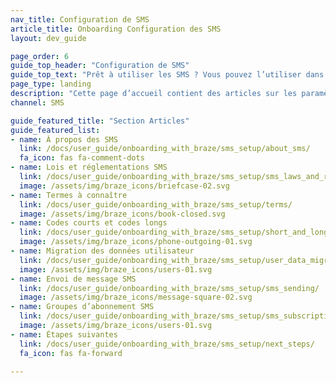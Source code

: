 ```yaml
---
nav_title: Configuration de SMS
article_title: Onboarding Configuration des SMS
layout: dev_guide

page_order: 6
guide_top_header: "Configuration de SMS"
guide_top_text: "Prêt à utiliser les SMS ? Vous pouvez l’utiliser dans nos campagnes ou outils Canvas. Mais en premier lieu, vous devez probablement vous préparer et apprendre à connaître les SMS avec Braze."
page_type: landing
description: "Cette page d’accueil contient des articles sur les paramètres des SMS. Vous trouverez ici des ressources sur l’élaboration de messages SMS, les lois et réglementations SMS, les termes à connaître, etc."
channel: SMS

guide_featured_title: "Section Articles"
guide_featured_list:
- name: À propos des SMS
  link: /docs/user_guide/onboarding_with_braze/sms_setup/about_sms/
  fa_icon: fas fa-comment-dots
- name: Lois et réglementations SMS
  link: /docs/user_guide/onboarding_with_braze/sms_setup/sms_laws_and_regulations/
  image: /assets/img/braze_icons/briefcase-02.svg
- name: Termes à connaître
  link: /docs/user_guide/onboarding_with_braze/sms_setup/terms/
  image: /assets/img/braze_icons/book-closed.svg
- name: Codes courts et codes longs
  link: /docs/user_guide/onboarding_with_braze/sms_setup/short_and_long_codes/
  image: /assets/img/braze_icons/phone-outgoing-01.svg
- name: Migration des données utilisateur
  link: /docs/user_guide/onboarding_with_braze/sms_setup/user_data_migration/
  image: /assets/img/braze_icons/users-01.svg
- name: Envoi de message SMS
  link: /docs/user_guide/onboarding_with_braze/sms_setup/sms_sending/
  image: /assets/img/braze_icons/message-square-02.svg
- name: Groupes d’abonnement SMS
  link: /docs/user_guide/onboarding_with_braze/sms_setup/sms_subscription_groups/
  image: /assets/img/braze_icons/users-01.svg
- name: Étapes suivantes
  link: /docs/user_guide/onboarding_with_braze/sms_setup/next_steps/
  fa_icon: fas fa-forward
  
---
```

<br>


